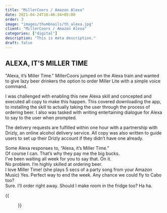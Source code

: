 ```yaml
---
title: "MillerCoors / Amazon Alexa"
date: 2021-04-24T16:46:34+05:00
order: 3
image: "images/thumbnails/th_alexa.jpg"
client: "MillerCoors / Amazon Alexa"
categories: ["digital"]
description: "This is meta description."
draft: false
---
```


## ALEXA, IT'S MILLER TIME

"Alexa, it’s Miller Time." MillerCoors jumped on the Alexa train and wanted to give lazy beer drinkers the option to order Miller Lite with a simple voice command.

I was challenged with enabling this new Alexa skill and concepted and executed all copy to make this happen. This covered downloading the app, to installing the skill to actually taking the user through the process of ordering beer. I also was tasked with writing entertaining dialogue for Alexa to say to the user when prompted.

The delivery requests are fulfilled within one hour with a partnership with Drizly, an online alcohol delivery service. All copy was also written to guide users to set up their Drizly account if they didn’t have one already.

Some Alexa responses to, “Alexa, it’s Miller Time.”  
Of course I can. That’s why they pay me the big bucks.  
I’ve been waiting all week for you to say that. On it.  
No problem. I’m highly skilled at ordering beer.  
I love Miller Time! (she plays 5 secs of a party song from your Amazon Music) 
Yes. Perfect way to end the week. Any chance we could fly to Cabo too?  
Sure. I’ll order right away. Should I make room in the fridge too? Ha ha.  

{{<figure src="/images/portfolio/alexa/AlexaMillerDrizly.jpg">}}

